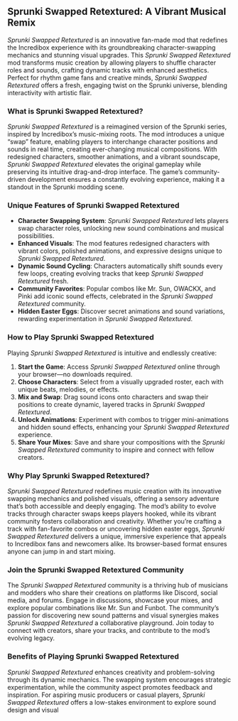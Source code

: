 ## Sprunki Swapped Retextured: A Vibrant Musical Remix  

*Sprunki Swapped Retextured* is an innovative fan-made mod that redefines the Incredibox experience with its groundbreaking character-swapping mechanics and stunning visual upgrades. This *Sprunki Swapped Retextured* mod transforms music creation by allowing players to shuffle character roles and sounds, crafting dynamic tracks with enhanced aesthetics. Perfect for rhythm game fans and creative minds, *Sprunki Swapped Retextured* offers a fresh, engaging twist on the Sprunki universe, blending interactivity with artistic flair.  

### What is Sprunki Swapped Retextured?  
*Sprunki Swapped Retextured* is a reimagined version of the Sprunki series, inspired by Incredibox’s music-mixing roots. The mod introduces a unique “swap” feature, enabling players to interchange character positions and sounds in real time, creating ever-changing musical compositions. With redesigned characters, smoother animations, and a vibrant soundscape, *Sprunki Swapped Retextured* elevates the original gameplay while preserving its intuitive drag-and-drop interface. The game’s community-driven development ensures a constantly evolving experience, making it a standout in the Sprunki modding scene.  

### Unique Features of Sprunki Swapped Retextured  
- **Character Swapping System**: *Sprunki Swapped Retextured* lets players swap character roles, unlocking new sound combinations and musical possibilities.  
- **Enhanced Visuals**: The mod features redesigned characters with vibrant colors, polished animations, and expressive designs unique to *Sprunki Swapped Retextured*.  
- **Dynamic Sound Cycling**: Characters automatically shift sounds every few loops, creating evolving tracks that keep *Sprunki Swapped Retextured* fresh.  
- **Community Favorites**: Popular combos like Mr. Sun, OWACKX, and Pinki add iconic sound effects, celebrated in the *Sprunki Swapped Retextured* community.  
- **Hidden Easter Eggs**: Discover secret animations and sound variations, rewarding experimentation in *Sprunki Swapped Retextured*.  

### How to Play Sprunki Swapped Retextured  
Playing *Sprunki Swapped Retextured* is intuitive and endlessly creative:  
1. **Start the Game**: Access *Sprunki Swapped Retextured* online through your browser—no downloads required.  
2. **Choose Characters**: Select from a visually upgraded roster, each with unique beats, melodies, or effects.  
3. **Mix and Swap**: Drag sound icons onto characters and swap their positions to create dynamic, layered tracks in *Sprunki Swapped Retextured*.  
4. **Unlock Animations**: Experiment with combos to trigger mini-animations and hidden sound effects, enhancing your *Sprunki Swapped Retextured* experience.  
5. **Share Your Mixes**: Save and share your compositions with the *Sprunki Swapped Retextured* community to inspire and connect with fellow creators.  

### Why Play Sprunki Swapped Retextured?  
*Sprunki Swapped Retextured* redefines music creation with its innovative swapping mechanics and polished visuals, offering a sensory adventure that’s both accessible and deeply engaging. The mod’s ability to evolve tracks through character swaps keeps players hooked, while its vibrant community fosters collaboration and creativity. Whether you’re crafting a track with fan-favorite combos or uncovering hidden easter eggs, *Sprunki Swapped Retextured* delivers a unique, immersive experience that appeals to Incredibox fans and newcomers alike. Its browser-based format ensures anyone can jump in and start mixing.  

### Join the Sprunki Swapped Retextured Community  
The *Sprunki Swapped Retextured* community is a thriving hub of musicians and modders who share their creations on platforms like Discord, social media, and forums. Engage in discussions, showcase your mixes, and explore popular combinations like Mr. Sun and Funbot. The community’s passion for discovering new sound patterns and visual synergies makes *Sprunki Swapped Retextured* a collaborative playground. Join today to connect with creators, share your tracks, and contribute to the mod’s evolving legacy.  

### Benefits of Playing Sprunki Swapped Retextured  
*Sprunki Swapped Retextured* enhances creativity and problem-solving through its dynamic mechanics. The swapping system encourages strategic experimentation, while the community aspect promotes feedback and inspiration. For aspiring music producers or casual players, *Sprunki Swapped Retextured* offers a low-stakes environment to explore sound design and visual